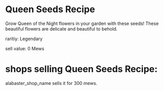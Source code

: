 # Queen Seeds Recipe

Grow Queen of the Night flowers in your garden with these seeds! These beautiful flowers are delicate and beautiful to behold.

raritiy: Legendary

sell value: 0 Mews

# shops selling Queen Seeds Recipe:

alabaster_shop_name sells it for 300 mews.